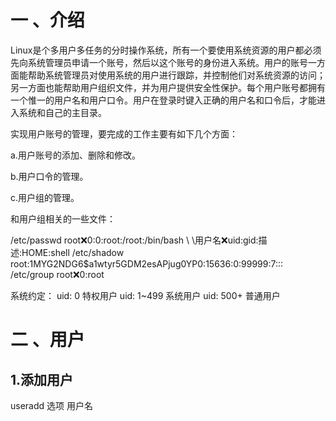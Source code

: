 # 一 、介绍
Linux是个多用户多任务的分时操作系统，所有一个要使用系统资源的用户都必须先向系统管理员申请一个账号，然后以这个账号的身份进入系统。用户的账号一方面能帮助系统管理员对使用系统的用户进行跟踪，并控制他们对系统资源的访问；另一方面也能帮助用户组织文件，并为用户提供安全性保护。每个用户账号都拥有一个惟一的用户名和用户口令。用户在登录时键入正确的用户名和口令后，才能进入系统和自己的主目录。

实现用户账号的管理，要完成的工作主要有如下几个方面：

a.用户账号的添加、删除和修改。

b.用户口令的管理。

c.用户组的管理。

和用户组相关的一些文件：

/etc/passwd 	root:x:0:0:root:/root:/bin/bash
\		\用户名:x:uid:gid:描述:HOME:shell
/etc/shadow   	root:$1$MYG2NDG6$a1wtyr5GDM2esAPjug0YP0:15636:0:99999:7:::
/etc/group	root:x:0:root

系统约定：
uid: 0     特权用户
uid: 1~499 系统用户
uid: 500+  普通用户

# 二 、用户

## 1.添加用户

useradd 选项 用户名


